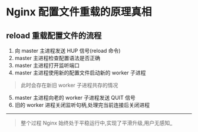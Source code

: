 # Nginx 配置文件重载的原理真相

## reload 重载配置文件的流程

1. 向 master 主进程发送 HUP 信号(reload 命令)
2. master 主进程检查配置语法是否正确
3. master 主进程打开监听端口
4. master 主进程使用新的配置文件启动新的 worker 子进程

> 此时会存在新旧 worker 子进程共存的情况

5. master 主进程向老的 worker 子进程发送 QUIT 信号
6. 旧的 worker 进程关闭监听句柄,处理完当前连接后关闭进程

---

> 整个过程 Nginx 始终处于平稳运行中,实现了平滑升级,用户无感知_
